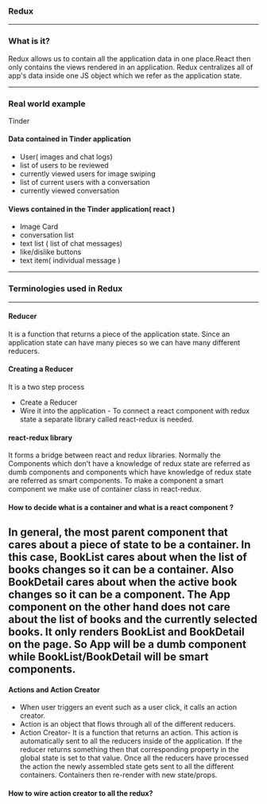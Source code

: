 ### Redux
---
### What is it?
Redux allows us to contain all the application data in one place.React then only contains the views rendered in an application. Redux centralizes all of app's data inside one JS object which we refer as the application state.

---
### Real world example
Tinder

#### Data contained in Tinder application
* User( images and chat logs)
* list of users to be reviewed
* currently viewed users for image swiping
* list of current users with a conversation
* currently viewed conversation

#### Views contained in the Tinder application( react )
* Image Card
* conversation list
* text list ( list of chat messages)
* like/dislike buttons
* text item( individual message )

---
### Terminologies used in Redux
---
#### Reducer
It is a function that returns a piece of the application state. Since an application state can have many pieces so we can have many different reducers.

#### Creating a Reducer
It is a two step process
* Create a Reducer
* Wire it into the application - To connect a react component with redux state a separate library called react-redux is needed.

#### react-redux library
It forms a bridge between react and redux libraries. Normally the Components which don't have a knowledge of redux state are referred as dumb components and components which have knowledge of redux state are referred as smart components. To make a component a smart component we make use of container class in react-redux.

#### How to decide what is a container and what is a react component ? ####
In general, the most **parent component** that cares about a piece of state to be a container. In this case, BookList cares about when the list of books changes so it can be a container. Also BookDetail cares about when the active book changes so it can be a component. The App component on the other hand does not care about the list of books and the currently selected books. It only renders BookList and BookDetail on the page. So App will be a dumb component while BookList/BookDetail will be smart components.
---
#### Actions and Action Creator
* When user triggers an event such as a user click, it calls an action creator.
* Action is an object that flows through all of the different reducers.
* Action Creator- It is a function that returns an action. This action is automatically sent to all the reducers inside of the application. If the reducer returns something then that corresponding property in the global state is set to that value. Once all the reducers have processed the action the newly assembled state gets sent to all the different containers. Containers then re-render with new state/props.

#### How to wire action creator to all the redux?

